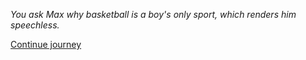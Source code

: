 
*You ask Max why basketball is a boy's only sport, which renders him speechless.*

[Continue journey](/node/college)